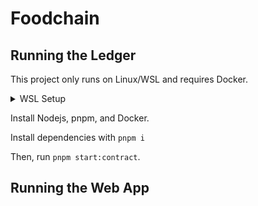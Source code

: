 # Foodchain

## Running the Ledger

This project only runs on Linux/WSL and requires Docker.

<details>
<summary>
WSL Setup
</summary>

If you are using WSL, you must enable `systemd`. Open `/etc/wsl.conf` and add the following under the `boot` key:

```toml
systemd=true
```

The whole thing should look roughly like:

```toml
[boot]
systemd=true
```

</details>

Install Nodejs, pnpm, and Docker.

Install dependencies with `pnpm i`

Then, run `pnpm start:contract`.

## Running the Web App
